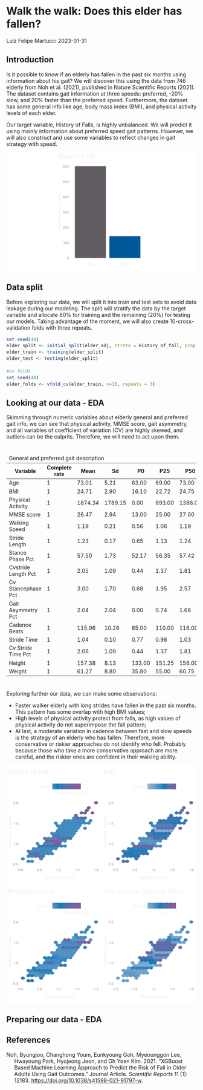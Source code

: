 Walk the walk: Does this elder has fallen?
================
Luiz Felipe Martucci
2023-01-31

## Introduction

Is it possible to know if an elderly has fallen in the past six months
using information about his gait? We will discover this using the data
from 746 elderly from Noh et al. (2021), published in Nature Scientific
Reports (2021). The dataset contains gait information at three speeds:
preferred, -20% slow, and 20% faster than the preferred speed.
Furthermore, the dataset has some general info like age, body mass index
(BMI), and physical activity levels of each elder.

Our target variable, History of Falls, is highly unbalanced. We will
predict it using mainly information about preferred speed gait patterns.
However, we will also construct and use some variables to reflect
changes in gait strategy with speed.

<img src="README_files/figure-gfm/data_balance-1.png" style="display: block; margin: auto;" />

## Data split

Before exploring our data, we will split it into train and test sets to
avoid data leakage during our modeling. The split will stratify the data
by the target variable and allocate 80% for training and the remaining
(20%) for testing our models. Taking advantage of the moment, we will
also create 10-cross-validation folds with three repeats.

``` r
set.seed(44)
elder_split <- initial_split(elder_adj, strata = History_of_fall, prop = .8)
elder_train <- training(elder_split)
elder_test <- testing(elder_split)

#cv folds
set.seed(44)
elder_folds <- vfold_cv(elder_train, v=10, repeats = 3)
```

## Looking at our data - EDA

Skimming through numeric variables about elderly general and preferred
gait info, we can see that physical activity, MMSE score, gait
asymmetry, and all variables of coefficient of variation (CV) are highly
skewed, and outliers can be the culprits. Therefore, we will need to act
upon them.

<div id="vuofjgudmd" style="padding-left:0px;padding-right:0px;padding-top:10px;padding-bottom:10px;overflow-x:auto;overflow-y:auto;width:auto;height:auto;">
<style>html {
  font-family: -apple-system, BlinkMacSystemFont, 'Segoe UI', Roboto, Oxygen, Ubuntu, Cantarell, 'Helvetica Neue', 'Fira Sans', 'Droid Sans', Arial, sans-serif;
}

#vuofjgudmd .gt_table {
  display: table;
  border-collapse: collapse;
  margin-left: auto;
  margin-right: auto;
  color: #EEEEEE;
  font-size: 16px;
  font-weight: normal;
  font-style: normal;
  background-color: rgba(255, 255, 255, 0);
  width: auto;
  border-top-style: solid;
  border-top-width: 2px;
  border-top-color: rgba(255, 255, 255, 0);
  border-right-style: none;
  border-right-width: 2px;
  border-right-color: #D3D3D3;
  border-bottom-style: solid;
  border-bottom-width: 2px;
  border-bottom-color: #A8A8A8;
  border-left-style: none;
  border-left-width: 2px;
  border-left-color: #D3D3D3;
}

#vuofjgudmd .gt_heading {
  background-color: rgba(255, 255, 255, 0);
  text-align: left;
  border-bottom-color: rgba(255, 255, 255, 0);
  border-left-style: none;
  border-left-width: 1px;
  border-left-color: #D3D3D3;
  border-right-style: none;
  border-right-width: 1px;
  border-right-color: #D3D3D3;
}

#vuofjgudmd .gt_caption {
  padding-top: 4px;
  padding-bottom: 4px;
}

#vuofjgudmd .gt_title {
  color: #EEEEEE;
  font-size: 125%;
  font-weight: bold;
  padding-top: 4px;
  padding-bottom: 4px;
  padding-left: 5px;
  padding-right: 5px;
  border-bottom-color: rgba(255, 255, 255, 0);
  border-bottom-width: 0;
}

#vuofjgudmd .gt_subtitle {
  color: #EEEEEE;
  font-size: 85%;
  font-weight: initial;
  padding-top: 0;
  padding-bottom: 6px;
  padding-left: 5px;
  padding-right: 5px;
  border-top-color: rgba(255, 255, 255, 0);
  border-top-width: 0;
}

#vuofjgudmd .gt_bottom_border {
  border-bottom-style: solid;
  border-bottom-width: 2px;
  border-bottom-color: #D3D3D3;
}

#vuofjgudmd .gt_col_headings {
  border-top-style: solid;
  border-top-width: 2px;
  border-top-color: #D3D3D3;
  border-bottom-style: solid;
  border-bottom-width: 2px;
  border-bottom-color: #D3D3D3;
  border-left-style: none;
  border-left-width: 1px;
  border-left-color: #D3D3D3;
  border-right-style: none;
  border-right-width: 1px;
  border-right-color: #D3D3D3;
}

#vuofjgudmd .gt_col_heading {
  color: #EEEEEE;
  background-color: rgba(255, 255, 255, 0);
  font-size: 100%;
  font-weight: bold;
  text-transform: inherit;
  border-left-style: none;
  border-left-width: 1px;
  border-left-color: #D3D3D3;
  border-right-style: none;
  border-right-width: 1px;
  border-right-color: #D3D3D3;
  vertical-align: bottom;
  padding-top: 5px;
  padding-bottom: 6px;
  padding-left: 5px;
  padding-right: 5px;
  overflow-x: hidden;
}

#vuofjgudmd .gt_column_spanner_outer {
  color: #EEEEEE;
  background-color: rgba(255, 255, 255, 0);
  font-size: 100%;
  font-weight: bold;
  text-transform: inherit;
  padding-top: 0;
  padding-bottom: 0;
  padding-left: 4px;
  padding-right: 4px;
}

#vuofjgudmd .gt_column_spanner_outer:first-child {
  padding-left: 0;
}

#vuofjgudmd .gt_column_spanner_outer:last-child {
  padding-right: 0;
}

#vuofjgudmd .gt_column_spanner {
  border-bottom-style: solid;
  border-bottom-width: 2px;
  border-bottom-color: #D3D3D3;
  vertical-align: bottom;
  padding-top: 5px;
  padding-bottom: 5px;
  overflow-x: hidden;
  display: inline-block;
  width: 100%;
}

#vuofjgudmd .gt_group_heading {
  padding-top: 8px;
  padding-bottom: 8px;
  padding-left: 5px;
  padding-right: 5px;
  color: #EEEEEE;
  background-color: rgba(255, 255, 255, 0);
  font-size: 100%;
  font-weight: initial;
  text-transform: inherit;
  border-top-style: solid;
  border-top-width: 2px;
  border-top-color: #D3D3D3;
  border-bottom-style: solid;
  border-bottom-width: 2px;
  border-bottom-color: #D3D3D3;
  border-left-style: none;
  border-left-width: 1px;
  border-left-color: #D3D3D3;
  border-right-style: none;
  border-right-width: 1px;
  border-right-color: #D3D3D3;
  vertical-align: middle;
  text-align: left;
}

#vuofjgudmd .gt_empty_group_heading {
  padding: 0.5px;
  color: #EEEEEE;
  background-color: rgba(255, 255, 255, 0);
  font-size: 100%;
  font-weight: initial;
  border-top-style: solid;
  border-top-width: 2px;
  border-top-color: #D3D3D3;
  border-bottom-style: solid;
  border-bottom-width: 2px;
  border-bottom-color: #D3D3D3;
  vertical-align: middle;
}

#vuofjgudmd .gt_from_md > :first-child {
  margin-top: 0;
}

#vuofjgudmd .gt_from_md > :last-child {
  margin-bottom: 0;
}

#vuofjgudmd .gt_row {
  padding-top: 8px;
  padding-bottom: 8px;
  padding-left: 5px;
  padding-right: 5px;
  margin: 10px;
  border-top-style: solid;
  border-top-width: 1px;
  border-top-color: rgba(255, 255, 255, 0);
  border-left-style: none;
  border-left-width: 1px;
  border-left-color: #D3D3D3;
  border-right-style: none;
  border-right-width: 1px;
  border-right-color: #D3D3D3;
  vertical-align: middle;
  overflow-x: hidden;
}

#vuofjgudmd .gt_stub {
  color: #EEEEEE;
  background-color: rgba(255, 255, 255, 0);
  font-size: 100%;
  font-weight: initial;
  text-transform: inherit;
  border-right-style: solid;
  border-right-width: 2px;
  border-right-color: #D3D3D3;
  padding-left: 5px;
  padding-right: 5px;
}

#vuofjgudmd .gt_stub_row_group {
  color: #EEEEEE;
  background-color: rgba(255, 255, 255, 0);
  font-size: 100%;
  font-weight: initial;
  text-transform: inherit;
  border-right-style: solid;
  border-right-width: 2px;
  border-right-color: #D3D3D3;
  padding-left: 5px;
  padding-right: 5px;
  vertical-align: top;
}

#vuofjgudmd .gt_row_group_first td {
  border-top-width: 2px;
}

#vuofjgudmd .gt_summary_row {
  color: #EEEEEE;
  background-color: rgba(255, 255, 255, 0);
  text-transform: inherit;
  padding-top: 8px;
  padding-bottom: 8px;
  padding-left: 5px;
  padding-right: 5px;
}

#vuofjgudmd .gt_first_summary_row {
  border-top-style: solid;
  border-top-color: #D3D3D3;
}

#vuofjgudmd .gt_first_summary_row.thick {
  border-top-width: 2px;
}

#vuofjgudmd .gt_last_summary_row {
  padding-top: 8px;
  padding-bottom: 8px;
  padding-left: 5px;
  padding-right: 5px;
  border-bottom-style: solid;
  border-bottom-width: 2px;
  border-bottom-color: #D3D3D3;
}

#vuofjgudmd .gt_grand_summary_row {
  color: #EEEEEE;
  background-color: rgba(255, 255, 255, 0);
  text-transform: inherit;
  padding-top: 8px;
  padding-bottom: 8px;
  padding-left: 5px;
  padding-right: 5px;
}

#vuofjgudmd .gt_first_grand_summary_row {
  padding-top: 8px;
  padding-bottom: 8px;
  padding-left: 5px;
  padding-right: 5px;
  border-top-style: double;
  border-top-width: 6px;
  border-top-color: #D3D3D3;
}

#vuofjgudmd .gt_striped {
  background-color: rgba(128, 128, 128, 0.05);
}

#vuofjgudmd .gt_table_body {
  border-top-style: solid;
  border-top-width: 2px;
  border-top-color: #D3D3D3;
  border-bottom-style: solid;
  border-bottom-width: 2px;
  border-bottom-color: #D3D3D3;
}

#vuofjgudmd .gt_footnotes {
  color: #EEEEEE;
  background-color: rgba(255, 255, 255, 0);
  border-bottom-style: none;
  border-bottom-width: 2px;
  border-bottom-color: #D3D3D3;
  border-left-style: none;
  border-left-width: 2px;
  border-left-color: #D3D3D3;
  border-right-style: none;
  border-right-width: 2px;
  border-right-color: #D3D3D3;
}

#vuofjgudmd .gt_footnote {
  margin: 0px;
  font-size: 90%;
  padding-left: 4px;
  padding-right: 4px;
  padding-left: 5px;
  padding-right: 5px;
}

#vuofjgudmd .gt_sourcenotes {
  color: #EEEEEE;
  background-color: rgba(255, 255, 255, 0);
  border-bottom-style: none;
  border-bottom-width: 2px;
  border-bottom-color: #D3D3D3;
  border-left-style: none;
  border-left-width: 2px;
  border-left-color: #D3D3D3;
  border-right-style: none;
  border-right-width: 2px;
  border-right-color: #D3D3D3;
}

#vuofjgudmd .gt_sourcenote {
  font-size: 90%;
  padding-top: 4px;
  padding-bottom: 4px;
  padding-left: 5px;
  padding-right: 5px;
}

#vuofjgudmd .gt_left {
  text-align: left;
}

#vuofjgudmd .gt_center {
  text-align: center;
}

#vuofjgudmd .gt_right {
  text-align: right;
  font-variant-numeric: tabular-nums;
}

#vuofjgudmd .gt_font_normal {
  font-weight: normal;
}

#vuofjgudmd .gt_font_bold {
  font-weight: bold;
}

#vuofjgudmd .gt_font_italic {
  font-style: italic;
}

#vuofjgudmd .gt_super {
  font-size: 65%;
}

#vuofjgudmd .gt_footnote_marks {
  font-style: italic;
  font-weight: normal;
  font-size: 75%;
  vertical-align: 0.4em;
}

#vuofjgudmd .gt_asterisk {
  font-size: 100%;
  vertical-align: 0;
}

#vuofjgudmd .gt_indent_1 {
  text-indent: 5px;
}

#vuofjgudmd .gt_indent_2 {
  text-indent: 10px;
}

#vuofjgudmd .gt_indent_3 {
  text-indent: 15px;
}

#vuofjgudmd .gt_indent_4 {
  text-indent: 20px;
}

#vuofjgudmd .gt_indent_5 {
  text-indent: 25px;
}
</style>
<table class="gt_table">
  <thead class="gt_header">
    <tr>
      <td colspan="10" class="gt_heading gt_title gt_font_normal gt_bottom_border" style>General and preferred gait description</td>
    </tr>
    
  </thead>
  <thead class="gt_col_headings">
    <tr>
      <th class="gt_col_heading gt_columns_bottom_border gt_left" rowspan="1" colspan="1" scope="col" id="Variable">Variable</th>
      <th class="gt_col_heading gt_columns_bottom_border gt_center" rowspan="1" colspan="1" scope="col" id="Complete rate">Complete rate</th>
      <th class="gt_col_heading gt_columns_bottom_border gt_center" rowspan="1" colspan="1" scope="col" id="Mean">Mean</th>
      <th class="gt_col_heading gt_columns_bottom_border gt_center" rowspan="1" colspan="1" scope="col" id="Sd">Sd</th>
      <th class="gt_col_heading gt_columns_bottom_border gt_center" rowspan="1" colspan="1" scope="col" id="P0">P0</th>
      <th class="gt_col_heading gt_columns_bottom_border gt_center" rowspan="1" colspan="1" scope="col" id="P25">P25</th>
      <th class="gt_col_heading gt_columns_bottom_border gt_center" rowspan="1" colspan="1" scope="col" id="P50">P50</th>
      <th class="gt_col_heading gt_columns_bottom_border gt_center" rowspan="1" colspan="1" scope="col" id="P75">P75</th>
      <th class="gt_col_heading gt_columns_bottom_border gt_center" rowspan="1" colspan="1" scope="col" id="P100">P100</th>
      <th class="gt_col_heading gt_columns_bottom_border gt_center" rowspan="1" colspan="1" scope="col" id="Hist">Hist</th>
    </tr>
  </thead>
  <tbody class="gt_table_body">
    <tr><td headers="Variable" class="gt_row gt_left">Age</td>
<td headers="Complete rate" class="gt_row gt_center">1</td>
<td headers="Mean" class="gt_row gt_center">73.01</td>
<td headers="Sd" class="gt_row gt_center">5.21</td>
<td headers="P0" class="gt_row gt_center">63.00</td>
<td headers="P25" class="gt_row gt_center">69.00</td>
<td headers="P50" class="gt_row gt_center">73.00</td>
<td headers="P75" class="gt_row gt_center">77.00</td>
<td headers="P100" class="gt_row gt_center">89.00</td>
<td headers="Hist" class="gt_row gt_center">▅▇▇▃▁</td></tr>
    <tr><td headers="Variable" class="gt_row gt_left gt_striped">BMI</td>
<td headers="Complete rate" class="gt_row gt_center gt_striped">1</td>
<td headers="Mean" class="gt_row gt_center gt_striped">24.71</td>
<td headers="Sd" class="gt_row gt_center gt_striped">2.90</td>
<td headers="P0" class="gt_row gt_center gt_striped">16.10</td>
<td headers="P25" class="gt_row gt_center gt_striped">22.72</td>
<td headers="P50" class="gt_row gt_center gt_striped">24.75</td>
<td headers="P75" class="gt_row gt_center gt_striped">26.40</td>
<td headers="P100" class="gt_row gt_center gt_striped">36.90</td>
<td headers="Hist" class="gt_row gt_center gt_striped">▁▇▇▁▁</td></tr>
    <tr><td headers="Variable" class="gt_row gt_left">Physical Activity</td>
<td headers="Complete rate" class="gt_row gt_center">1</td>
<td headers="Mean" class="gt_row gt_center">1874.34</td>
<td headers="Sd" class="gt_row gt_center">1789.15</td>
<td headers="P0" class="gt_row gt_center">0.00</td>
<td headers="P25" class="gt_row gt_center">693.00</td>
<td headers="P50" class="gt_row gt_center">1386.00</td>
<td headers="P75" class="gt_row gt_center">2706.75</td>
<td headers="P100" class="gt_row gt_center">17622.00</td>
<td headers="Hist" class="gt_row gt_center" style="color: #00589B;">▇▁▁▁▁</td></tr>
    <tr><td headers="Variable" class="gt_row gt_left gt_striped">MMSE score</td>
<td headers="Complete rate" class="gt_row gt_center gt_striped">1</td>
<td headers="Mean" class="gt_row gt_center gt_striped">26.47</td>
<td headers="Sd" class="gt_row gt_center gt_striped">2.94</td>
<td headers="P0" class="gt_row gt_center gt_striped">13.00</td>
<td headers="P25" class="gt_row gt_center gt_striped">25.00</td>
<td headers="P50" class="gt_row gt_center gt_striped">27.00</td>
<td headers="P75" class="gt_row gt_center gt_striped">29.00</td>
<td headers="P100" class="gt_row gt_center gt_striped">30.00</td>
<td headers="Hist" class="gt_row gt_center gt_striped" style="color: #00589B;">▁▁▂▃▇</td></tr>
    <tr><td headers="Variable" class="gt_row gt_left">Walking Speed</td>
<td headers="Complete rate" class="gt_row gt_center">1</td>
<td headers="Mean" class="gt_row gt_center">1.19</td>
<td headers="Sd" class="gt_row gt_center">0.21</td>
<td headers="P0" class="gt_row gt_center">0.56</td>
<td headers="P25" class="gt_row gt_center">1.06</td>
<td headers="P50" class="gt_row gt_center">1.19</td>
<td headers="P75" class="gt_row gt_center">1.33</td>
<td headers="P100" class="gt_row gt_center">2.00</td>
<td headers="Hist" class="gt_row gt_center">▁▅▇▂▁</td></tr>
    <tr><td headers="Variable" class="gt_row gt_left gt_striped">Stride Length</td>
<td headers="Complete rate" class="gt_row gt_center gt_striped">1</td>
<td headers="Mean" class="gt_row gt_center gt_striped">1.23</td>
<td headers="Sd" class="gt_row gt_center gt_striped">0.17</td>
<td headers="P0" class="gt_row gt_center gt_striped">0.65</td>
<td headers="P25" class="gt_row gt_center gt_striped">1.13</td>
<td headers="P50" class="gt_row gt_center gt_striped">1.24</td>
<td headers="P75" class="gt_row gt_center gt_striped">1.34</td>
<td headers="P100" class="gt_row gt_center gt_striped">1.81</td>
<td headers="Hist" class="gt_row gt_center gt_striped">▁▃▇▃▁</td></tr>
    <tr><td headers="Variable" class="gt_row gt_left">Stance Phase Pct</td>
<td headers="Complete rate" class="gt_row gt_center">1</td>
<td headers="Mean" class="gt_row gt_center">57.50</td>
<td headers="Sd" class="gt_row gt_center">1.73</td>
<td headers="P0" class="gt_row gt_center">52.17</td>
<td headers="P25" class="gt_row gt_center">56.35</td>
<td headers="P50" class="gt_row gt_center">57.42</td>
<td headers="P75" class="gt_row gt_center">58.55</td>
<td headers="P100" class="gt_row gt_center">66.10</td>
<td headers="Hist" class="gt_row gt_center">▁▇▆▁▁</td></tr>
    <tr><td headers="Variable" class="gt_row gt_left gt_striped">Cvstride Length Pct</td>
<td headers="Complete rate" class="gt_row gt_center gt_striped">1</td>
<td headers="Mean" class="gt_row gt_center gt_striped">2.05</td>
<td headers="Sd" class="gt_row gt_center gt_striped">1.09</td>
<td headers="P0" class="gt_row gt_center gt_striped">0.44</td>
<td headers="P25" class="gt_row gt_center gt_striped">1.37</td>
<td headers="P50" class="gt_row gt_center gt_striped">1.81</td>
<td headers="P75" class="gt_row gt_center gt_striped">2.40</td>
<td headers="P100" class="gt_row gt_center gt_striped">10.42</td>
<td headers="Hist" class="gt_row gt_center gt_striped" style="color: #00589B;">▇▂▁▁▁</td></tr>
    <tr><td headers="Variable" class="gt_row gt_left">Cv Stancephase Pct</td>
<td headers="Complete rate" class="gt_row gt_center">1</td>
<td headers="Mean" class="gt_row gt_center">3.00</td>
<td headers="Sd" class="gt_row gt_center">1.70</td>
<td headers="P0" class="gt_row gt_center">0.68</td>
<td headers="P25" class="gt_row gt_center">1.95</td>
<td headers="P50" class="gt_row gt_center">2.57</td>
<td headers="P75" class="gt_row gt_center">3.47</td>
<td headers="P100" class="gt_row gt_center">17.00</td>
<td headers="Hist" class="gt_row gt_center" style="color: #00589B;">▇▂▁▁▁</td></tr>
    <tr><td headers="Variable" class="gt_row gt_left gt_striped">Gait Asymmetry Pct</td>
<td headers="Complete rate" class="gt_row gt_center gt_striped">1</td>
<td headers="Mean" class="gt_row gt_center gt_striped">2.04</td>
<td headers="Sd" class="gt_row gt_center gt_striped">2.04</td>
<td headers="P0" class="gt_row gt_center gt_striped">0.00</td>
<td headers="P25" class="gt_row gt_center gt_striped">0.74</td>
<td headers="P50" class="gt_row gt_center gt_striped">1.66</td>
<td headers="P75" class="gt_row gt_center gt_striped">2.66</td>
<td headers="P100" class="gt_row gt_center gt_striped">23.69</td>
<td headers="Hist" class="gt_row gt_center gt_striped">▇▁▁▁▁</td></tr>
    <tr><td headers="Variable" class="gt_row gt_left">Cadence Beats</td>
<td headers="Complete rate" class="gt_row gt_center">1</td>
<td headers="Mean" class="gt_row gt_center">115.96</td>
<td headers="Sd" class="gt_row gt_center">10.26</td>
<td headers="P0" class="gt_row gt_center">85.00</td>
<td headers="P25" class="gt_row gt_center">110.00</td>
<td headers="P50" class="gt_row gt_center">116.00</td>
<td headers="P75" class="gt_row gt_center">123.00</td>
<td headers="P100" class="gt_row gt_center">156.00</td>
<td headers="Hist" class="gt_row gt_center">▁▆▇▂▁</td></tr>
    <tr><td headers="Variable" class="gt_row gt_left gt_striped">Stride Time</td>
<td headers="Complete rate" class="gt_row gt_center gt_striped">1</td>
<td headers="Mean" class="gt_row gt_center gt_striped">1.04</td>
<td headers="Sd" class="gt_row gt_center gt_striped">0.10</td>
<td headers="P0" class="gt_row gt_center gt_striped">0.77</td>
<td headers="P25" class="gt_row gt_center gt_striped">0.98</td>
<td headers="P50" class="gt_row gt_center gt_striped">1.03</td>
<td headers="P75" class="gt_row gt_center gt_striped">1.10</td>
<td headers="P100" class="gt_row gt_center gt_striped">1.42</td>
<td headers="Hist" class="gt_row gt_center gt_striped">▁▇▇▂▁</td></tr>
    <tr><td headers="Variable" class="gt_row gt_left">Cv Stride Time Pct</td>
<td headers="Complete rate" class="gt_row gt_center">1</td>
<td headers="Mean" class="gt_row gt_center">2.06</td>
<td headers="Sd" class="gt_row gt_center">1.09</td>
<td headers="P0" class="gt_row gt_center">0.44</td>
<td headers="P25" class="gt_row gt_center">1.37</td>
<td headers="P50" class="gt_row gt_center">1.81</td>
<td headers="P75" class="gt_row gt_center">2.40</td>
<td headers="P100" class="gt_row gt_center">10.42</td>
<td headers="Hist" class="gt_row gt_center" style="color: #00589B;">▇▂▁▁▁</td></tr>
    <tr><td headers="Variable" class="gt_row gt_left gt_striped">Height</td>
<td headers="Complete rate" class="gt_row gt_center gt_striped">1</td>
<td headers="Mean" class="gt_row gt_center gt_striped">157.38</td>
<td headers="Sd" class="gt_row gt_center gt_striped">8.13</td>
<td headers="P0" class="gt_row gt_center gt_striped">133.00</td>
<td headers="P25" class="gt_row gt_center gt_striped">151.25</td>
<td headers="P50" class="gt_row gt_center gt_striped">156.00</td>
<td headers="P75" class="gt_row gt_center gt_striped">163.00</td>
<td headers="P100" class="gt_row gt_center gt_striped">180.00</td>
<td headers="Hist" class="gt_row gt_center gt_striped">▁▅▇▃▁</td></tr>
    <tr><td headers="Variable" class="gt_row gt_left">Weight</td>
<td headers="Complete rate" class="gt_row gt_center">1</td>
<td headers="Mean" class="gt_row gt_center">61.27</td>
<td headers="Sd" class="gt_row gt_center">8.80</td>
<td headers="P0" class="gt_row gt_center">35.80</td>
<td headers="P25" class="gt_row gt_center">55.00</td>
<td headers="P50" class="gt_row gt_center">60.75</td>
<td headers="P75" class="gt_row gt_center">67.07</td>
<td headers="P100" class="gt_row gt_center">85.90</td>
<td headers="Hist" class="gt_row gt_center">▁▅▇▅▁</td></tr>
  </tbody>
  
  
</table>
</div>

Exploring further our data, we can make some observations:

- Faster walker elderly with long strides have fallen in the past six
  months. This pattern has some overlap with high BMI values;
- High levels of physical activity protect from falls, as high values of
  physical activity do not superimpose the fall pattern;
- At last, a moderate variation in cadence between fast and slow speeds
  is the strategy of an elderly who has fallen. Therefore, more
  conservative or riskier approaches do not identify who fell. Probably
  because those who take a more conservative approach are more careful,
  and the riskier ones are confident in their walking ability.

<img src="README_files/figure-gfm/EDA-1.png" style="display: block; margin: auto;" />

## Preparing our data - EDA

## References

<div id="refs" class="references csl-bib-body hanging-indent">

<div id="ref-noh" class="csl-entry">

Noh, Byungjoo, Changhong Youm, Eunkyoung Goh, Myeounggon Lee, Hwayoung
Park, Hyojeong Jeon, and Oh Yoen Kim. 2021. “XGBoost Based Machine
Learning Approach to Predict the Risk of Fall in Older Adults Using Gait
Outcomes.” Journal Article. *Scientific Reports* 11 (1): 12183.
<https://doi.org/10.1038/s41598-021-91797-w>.

</div>

</div>
